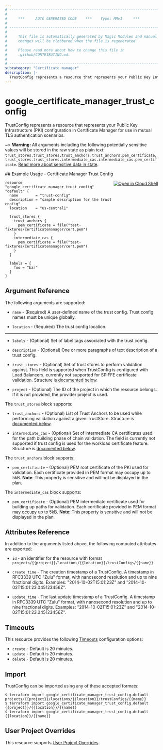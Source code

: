 ```yaml
---
# ----------------------------------------------------------------------------
#
#     ***     AUTO GENERATED CODE    ***    Type: MMv1     ***
#
# ----------------------------------------------------------------------------
#
#     This file is automatically generated by Magic Modules and manual
#     changes will be clobbered when the file is regenerated.
#
#     Please read more about how to change this file in
#     .github/CONTRIBUTING.md.
#
# ----------------------------------------------------------------------------
subcategory: "Certificate manager"
description: |-
  TrustConfig represents a resource that represents your Public Key Infrastructure (PKI) configuration in Certificate Manager for use in mutual TLS authentication scenarios.
---
```


# google\_certificate\_manager\_trust\_config

TrustConfig represents a resource that represents your Public Key Infrastructure (PKI) configuration in Certificate Manager for use in mutual TLS authentication scenarios.



~> **Warning:** All arguments including the following potentially sensitive
values will be stored in the raw state as plain text: `trust_stores.trust_stores.trust_anchors.trust_anchors.pem_certificate`, `trust_stores.trust_stores.intermediate_cas.intermediate_cas.pem_certificate`.
[Read more about sensitive data in state](https://www.terraform.io/language/state/sensitive-data).

<div class = "oics-button" style="float: right; margin: 0 0 -15px">
  <a href="https://console.cloud.google.com/cloudshell/open?cloudshell_git_repo=https%3A%2F%2Fgithub.com%2Fterraform-google-modules%2Fdocs-examples.git&cloudshell_working_dir=certificate_manager_trust_config&cloudshell_image=gcr.io%2Fgraphite-cloud-shell-images%2Fterraform%3Alatest&open_in_editor=main.tf&cloudshell_print=.%2Fmotd&cloudshell_tutorial=.%2Ftutorial.md" target="_blank">
    <img alt="Open in Cloud Shell" src="//gstatic.com/cloudssh/images/open-btn.svg" style="max-height: 44px; margin: 32px auto; max-width: 100%;">
  </a>
</div>
## Example Usage - Certificate Manager Trust Config


```hcl
resource "google_certificate_manager_trust_config" "default" {
  name        = "trust-config"
  description = "sample description for the trust config"
  location    = "us-central1"

  trust_stores {
    trust_anchors { 
      pem_certificate = file("test-fixtures/certificatemanager/cert.pem")
    }
    intermediate_cas { 
      pem_certificate = file("test-fixtures/certificatemanager/cert.pem")
    }
  }

  labels = {
    foo = "bar"
  }
}
```

## Argument Reference

The following arguments are supported:


* `name` -
  (Required)
  A user-defined name of the trust config. Trust config names must be unique globally.

* `location` -
  (Required)
  The trust config location.


- - -


* `labels` -
  (Optional)
  Set of label tags associated with the trust config.

* `description` -
  (Optional)
  One or more paragraphs of text description of a trust config.

* `trust_stores` -
  (Optional)
  Set of trust stores to perform validation against.
  This field is supported when TrustConfig is configured with Load Balancers, currently not supported for SPIFFE certificate validation.
  Structure is [documented below](#nested_trust_stores).

* `project` - (Optional) The ID of the project in which the resource belongs.
    If it is not provided, the provider project is used.


<a name="nested_trust_stores"></a>The `trust_stores` block supports:

* `trust_anchors` -
  (Optional)
  List of Trust Anchors to be used while performing validation against a given TrustStore.
  Structure is [documented below](#nested_trust_anchors).

* `intermediate_cas` -
  (Optional)
  Set of intermediate CA certificates used for the path building phase of chain validation.
  The field is currently not supported if trust config is used for the workload certificate feature.
  Structure is [documented below](#nested_intermediate_cas).


<a name="nested_trust_anchors"></a>The `trust_anchors` block supports:

* `pem_certificate` -
  (Optional)
  PEM root certificate of the PKI used for validation.
  Each certificate provided in PEM format may occupy up to 5kB.
  **Note**: This property is sensitive and will not be displayed in the plan.

<a name="nested_intermediate_cas"></a>The `intermediate_cas` block supports:

* `pem_certificate` -
  (Optional)
  PEM intermediate certificate used for building up paths for validation.
  Each certificate provided in PEM format may occupy up to 5kB.
  **Note**: This property is sensitive and will not be displayed in the plan.

## Attributes Reference

In addition to the arguments listed above, the following computed attributes are exported:

* `id` - an identifier for the resource with format `projects/{{project}}/locations/{{location}}/trustConfigs/{{name}}`

* `create_time` -
  The creation timestamp of a TrustConfig.
  A timestamp in RFC3339 UTC "Zulu" format, with nanosecond resolution and up to nine fractional digits.
  Examples: "2014-10-02T15:01:23Z" and "2014-10-02T15:01:23.045123456Z".

* `update_time` -
  The last update timestamp of a TrustConfig.
  A timestamp in RFC3339 UTC "Zulu" format, with nanosecond resolution and up to nine fractional digits.
  Examples: "2014-10-02T15:01:23Z" and "2014-10-02T15:01:23.045123456Z".


## Timeouts

This resource provides the following
[Timeouts](https://developer.hashicorp.com/terraform/plugin/sdkv2/resources/retries-and-customizable-timeouts) configuration options:

- `create` - Default is 20 minutes.
- `update` - Default is 20 minutes.
- `delete` - Default is 20 minutes.

## Import


TrustConfig can be imported using any of these accepted formats:

```
$ terraform import google_certificate_manager_trust_config.default projects/{{project}}/locations/{{location}}/trustConfigs/{{name}}
$ terraform import google_certificate_manager_trust_config.default {{project}}/{{location}}/{{name}}
$ terraform import google_certificate_manager_trust_config.default {{location}}/{{name}}
```

## User Project Overrides

This resource supports [User Project Overrides](https://registry.terraform.io/providers/hashicorp/google/latest/docs/guides/provider_reference#user_project_override).
